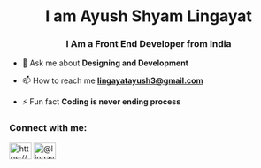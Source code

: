 



<h1 align="center"> I am Ayush Shyam Lingayat</h1>
<h3 align="center">I Am a Front End Developer from India</h3>







- 💬 Ask me about **Designing and Development**

- 📫 How to reach me **lingayatayush3@gmail.com**

- ⚡ Fun fact **Coding is never ending process**









<h3 align="left">Connect with me:</h3>
<p align="left">
<a href="https://www.linkedin.com/in/ayush-lingayat/" target="blank"><img align="center" src="https://raw.githubusercontent.com/rahuldkjain/github-profile-readme-generator/master/src/images/icons/Social/linked-in-alt.svg" alt="https://www.linkedin.com/in/ayush-lingayat/" height="30" width="40" /></a>
<a href="https://www.hackerrank.com/@lingayatayush3" target="blank"><img align="center" src="https://raw.githubusercontent.com/rahuldkjain/github-profile-readme-generator/master/src/images/icons/Social/hackerrank.svg" alt="@lingayatayush3" height="30" width="40" /></a>
</p>
